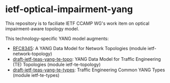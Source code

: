 # ietf-optical-impairment-yang
This repository is to faciliate IETF CCAMP WG's work item on optical impairment-aware topology model. 

This technology-specific YANG model augments:
* [RFC8345](https://tools.ietf.org/html/rfc8345): A YANG Data Model for Network Topologies (module ietf-network-topology)
* [draft-ietf-teas-yang-te-topo](https://datatracker.ietf.org/doc/draft-ietf-teas-yang-te-topo/): YANG Data Model for Traffic Engineering (TE) Topologies (module ietf-te-topology)
* [draft-ietf-teas-yang-te-types](draft-ietf-teas-yang-te-types): Traffic Engineering Common YANG Types (module ietf-te-types)
